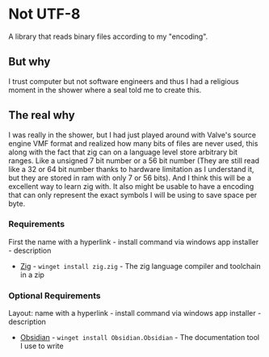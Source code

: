 # Not UTF-8
A library that reads binary files according to my "encoding".
## But why
I trust computer but not software engineers and thus I had a religious moment in the shower where a seal told me to create this.
## The real why
I was really in the shower, but I had just played around with Valve's source engine VMF format and realized how many bits of files are never used, this along with the fact that zig can on a language level store arbitrary bit ranges. Like a unsigned 7 bit number or a 56 bit number (They are still read like a 32 or 64 bit number thanks to hardware limitation as I understand it, but they are stored in ram with only 7 or 56 bits). And I think this will be a excellent way to learn zig with. It also might be usable to have a encoding that can only represent the exact symbols I will be using to save space per byte.
### Requirements
First the name with a hyperlink - install command via windows app installer - description
- [Zig](https://ziglang.org/) - ```winget install zig.zig``` - The zig language compiler and toolchain in a zip
### Optional Requirements
Layout: name with a hyperlink - install command via windows app installer - description
- [Obsidian](https://obsidian.md/) - ```winget install Obsidian.Obsidian``` - The documentation tool I use to write